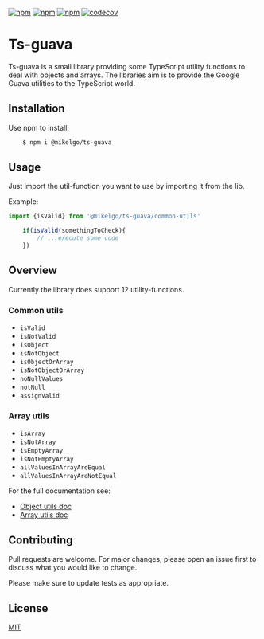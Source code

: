 [![npm](https://img.shields.io/github/package-json/v/mikelgo/ts-guava?style=flat-square)](https://www.npmjs.com/package/mikelgo/ts-utils)
[![npm](https://img.shields.io/circleci/build/github/mikelgo/ts-guava/master?style=flat-square&token=9bb3fb5d157d1879a923930910ee034891bf15a9)](https://www.npmjs.com/package/mikelgo/ts-guava)
[![npm](https://img.shields.io/npm/l/@mikelgo/ts-guava?style=flat-square)](https://www.npmjs.com/package/mikelgo/ts-guava)
[![codecov](https://codecov.io/gh/mikelgo/ts-guava/branch/master/graph/badge.svg)](https://codecov.io/gh/mikelgo/ts-guava)

# Ts-guava

Ts-guava is a small library providing some TypeScript utility functions to deal with objects and arrays. The libraries aim is
to provide the Google Guava utilities to the TypeScript world.

## Installation

Use npm to install:

```bash
    $ npm i @mikelgo/ts-guava
```

## Usage

Just import the util-function you want to use by importing it from the lib.

Example:

```typescript
import {isValid} from '@mikelgo/ts-guava/common-utils'

    if(isValid(somethingToCheck){
        // ...execute some code
    })
```

## Overview

Currently the library does support 12 utility-functions.

### Common utils

- `isValid`
- `isNotValid`
- `isObject`
- `isNotObject`
- `isObjectOrArray`
- `isNotObjectOrArray`
- `noNullValues`
- `notNull`
- `assignValid`

### Array utils

- `isArray`
- `isNotArray`
- `isEmptyArray`
- `isNotEmptyArray`
- `allValuesInArrayAreEqual`
- `allValuesInArrayAreNotEqual`

For the full documentation see:

- [Object utils doc](./src/common/README.md)
- [Array utils doc](./src/array/README.md)

## Contributing

Pull requests are welcome. For major changes, please open an issue first to discuss what you would like to change.

Please make sure to update tests as appropriate.

## License

[MIT](https://choosealicense.com/licenses/mit/)
